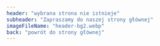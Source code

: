 ```yaml
---
header: "wybrana strona nie istnieje"
subheader: "Zapraszamy do naszej strony głównej"
imageFileName: "header-bg2.webp"
back: "powrót do strony głównej"
---
```

